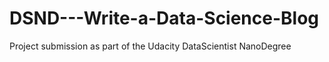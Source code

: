 # DSND---Write-a-Data-Science-Blog
Project submission as part of the Udacity DataScientist NanoDegree 
